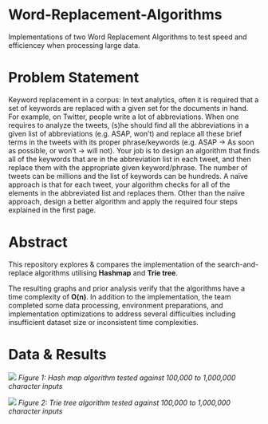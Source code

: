 # Word-Replacement-Algorithms

Implementations of two Word Replacement Algorithms to test speed and efficiencey when processing large data.

# Problem Statement

Keyword replacement in a corpus: In text analytics, often it is required that a set of keywords are replaced with a given set for the documents in hand. For example, on Twitter, people write a lot of abbreviations. When one requires to analyze the tweets, (s)he should find all the abbreviations in a given list of abbreviations (e.g. ASAP, won’t) and replace all these brief terms in the tweets with its proper phrase/keywords (e.g. ASAP -> As soon as possible, or won’t -> will not). Your job is to design an algorithm that finds all of the keywords that are in the abbreviation list in each tweet, and then replace them with the appropriate given keyword/phrase. The number of tweets can be millions and the list of keywords can be hundreds. A naïve approach is that for each tweet, your algorithm checks for all of the elements in the abbreviated list and replaces them. Other than the naïve approach, design a better algorithm and apply the required four steps explained in the first page.

# Abstract

This repository explores & compares the implementation of the search-and-replace algorithms utilising **Hashmap** and **Trie tree**.

The resulting graphs and prior analysis verify that the algorithms have a time complexity of **O(n)**. In addition to the implementation, the team completed some data processing, environment preparations, and implementation optimizations to address several difficulties including insufficient dataset size or inconsistent time complexities.

# Data & Results

![](https://lh5.googleusercontent.com/F5_X10QaJeHdSDLigE_xX9OaxF0tRU3l_kx-u7qBAD3k24oQNZkbDrr5rGfDhwk9OyHyCHHSNuJguKNxTRBhYKRfDSI4lmYt1X-QY6xPDR8jmZEJvnqbFvOOKDCwLp_FhlSOZVjkoPdQsIlDlA3U7SY)
_Figure 1: Hash map algorithm tested against 100,000 to 1,000,000 character inputs_

![](https://lh5.googleusercontent.com/F5_X10QaJeHdSDLigE_xX9OaxF0tRU3l_kx-u7qBAD3k24oQNZkbDrr5rGfDhwk9OyHyCHHSNuJguKNxTRBhYKRfDSI4lmYt1X-QY6xPDR8jmZEJvnqbFvOOKDCwLp_FhlSOZVjkoPdQsIlDlA3U7SY)
_Figure 2: Trie tree algorithm tested against 100,000 to 1,000,000 character inputs_
